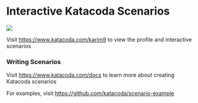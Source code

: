 # Interactive Katacoda Scenarios

[![](http://shields.katacoda.com/katacoda/karim9/count.svg)](https://www.katacoda.com/karim9 "Get your profile on Katacoda.com")

Visit https://www.katacoda.com/karim9 to view the profile and interactive scenarios

### Writing Scenarios
Visit https://www.katacoda.com/docs to learn more about creating Katacoda scenarios

For examples, visit https://github.com/katacoda/scenario-example
